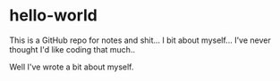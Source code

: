 # hello-world
This is a GitHub repo for notes and shit...
I bit about myself... I've never thought I'd like coding that much..

Well I've wrote a bit about myself.
